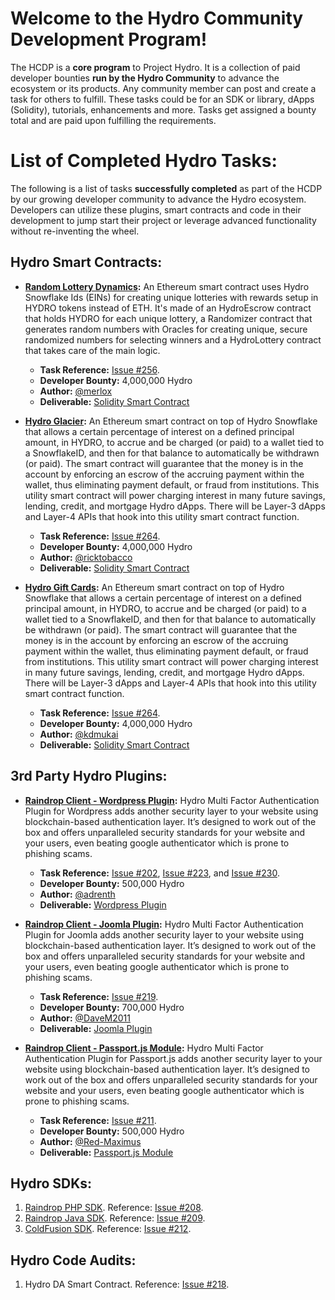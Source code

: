 # Welcome to the Hydro Community Development Program!

The HCDP is a **core program** to Project Hydro. It is a collection of paid developer bounties **run by the Hydro Community** to advance the ecosystem or its products. Any community member can post and create a task for others to fulfill. These tasks could be for an SDK or library, dApps (Solidity), tutorials, enhancements and more. Tasks get assigned a bounty total and are paid upon fulfilling the requirements.


# List of Completed Hydro Tasks:

The following is a list of tasks **successfully completed** as part of the HCDP by our growing developer community to advance the Hydro ecosystem. Developers can utilize these plugins, smart contracts and code in their development to jump start their project or leverage advanced functionality without re-inventing the wheel.


## Hydro Smart Contracts:

* **[Random Lottery Dynamics](https://github.com/merlox/hydro-lottery):** An Ethereum smart contract uses Hydro Snowflake Ids (EINs) for creating unique lotteries with rewards setup in HYDRO tokens instead of ETH. It's made of an HydroEscrow contract that holds HYDRO for each unique lottery, a Randomizer contract that generates random numbers with Oracles for creating unique, secure randomized numbers for selecting winners and a HydroLottery contract that takes care of the main logic.

  * **Task Reference:** [Issue #256](https://github.com/HydroBlockchain/hcdp/issues/256).
  *  **Developer Bounty:** 4,000,000 Hydro
  * **Author:** [@merlox](https://github.com/merlox)
  * **Deliverable:** [Solidity Smart Contract](https://github.com/merlox/hydro-lottery)
  
* **[Hydro Glacier](https://github.com/ricktobacco/hydro-glacier):** An Ethereum smart contract on top of Hydro Snowflake that allows a certain percentage of interest on a defined principal amount, in HYDRO, to accrue and be charged (or paid) to a wallet tied to a SnowflakeID, and then for that balance to automatically be withdrawn (or paid). The smart contract will guarantee that the money is in the account by enforcing an escrow of the accruing payment within the wallet, thus eliminating payment default, or fraud from institutions. This utility smart contract will power charging interest in many future savings, lending, credit, and mortgage Hydro dApps. There will be Layer-3 dApps and Layer-4 APIs that hook into this utility smart contract function.

  * **Task Reference:** [Issue #264](https://github.com/HydroBlockchain/hcdp/issues/264).
  *  **Developer Bounty:** 4,000,000 Hydro
  * **Author:** [@ricktobacco](https://github.com/ricktobacco)
  * **Deliverable:** [Solidity Smart Contract](https://github.com/ricktobacco/hydro-glacier)

* **[Hydro Gift Cards](https://github.com/kdmukai/hydro-gift-card):** An Ethereum smart contract on top of Hydro Snowflake that allows a certain percentage of interest on a defined principal amount, in HYDRO, to accrue and be charged (or paid) to a wallet tied to a SnowflakeID, and then for that balance to automatically be withdrawn (or paid). The smart contract will guarantee that the money is in the account by enforcing an escrow of the accruing payment within the wallet, thus eliminating payment default, or fraud from institutions. This utility smart contract will power charging interest in many future savings, lending, credit, and mortgage Hydro dApps. There will be Layer-3 dApps and Layer-4 APIs that hook into this utility smart contract function.

  * **Task Reference:** [Issue #264](https://github.com/HydroBlockchain/hcdp/issues/264).
  *  **Developer Bounty:** 4,000,000 Hydro
  * **Author:** [@kdmukai](https://github.com/kdmukai)
  * **Deliverable:** [Solidity Smart Contract](https://github.com/kdmukai/hydro-gift-card)


## 3rd Party Hydro Plugins:


* **[Raindrop Client - Wordpress Plugin](https://wordpress.org/plugins/wp-hydro-raindrop/):** Hydro Multi Factor Authentication Plugin for Wordpress adds another security layer to your website using blockchain-based authentication layer. It’s designed to work out of the box and offers unparalleled security standards for your website and your users, even beating google authenticator which is prone to phishing scams.
  * **Task Reference:** [Issue #202](https://github.com/hydrogen-dev/hcdp/issues/202), [Issue #223](https://github.com/hydrogen-dev/hcdp/issues/223), and [Issue #230](https://github.com/hydrogen-dev/hcdp/issues/230).
  * **Developer Bounty:** 500,000 Hydro
  * **Author:** [@adrenth](https://github.com/adrenth)
  * **Deliverable:** [Wordpress Plugin](https://wordpress.org/plugins/wp-hydro-raindrop/)
 
* **[Raindrop Client - Joomla Plugin](https://github.com/DaveM2011/joomla-hydro-raindrop):** Hydro Multi Factor Authentication Plugin for Joomla adds another security layer to your website using blockchain-based authentication layer. It’s designed to work out of the box and offers unparalleled security standards for your website and your users, even beating google authenticator which is prone to phishing scams.
  * **Task Reference:** [Issue #219](https://github.com/hydrogen-dev/hcdp/issues/219).
  * **Developer Bounty:** 700,000 Hydro
  * **Author:** [@DaveM2011](https://github.com/DaveM2011) 
  * **Deliverable:** [Joomla Plugin](https://github.com/DaveM2011/joomla-hydro-raindrop)

* **[Raindrop Client - Passport.js Module](https://github.com/Red-Maximus/passport-raindrop):** Hydro Multi Factor Authentication Plugin for Passport.js adds another security layer to your website using blockchain-based authentication layer. It’s designed to work out of the box and offers unparalleled security standards for your website and your users, even beating google authenticator which is prone to phishing scams.
  * **Task Reference:** [Issue #211](https://github.com/hydrogen-dev/hcdp/issues/211).
  * **Developer Bounty:** 500,000 Hydro
  * **Author:** [@Red-Maximus](https://github.com/Red-Maximus) 
  * **Deliverable:** [Passport.js Module](https://github.com/Red-Maximus/passport-raindrop)

 


## Hydro SDKs:

1. [Raindrop PHP SDK](https://github.com/adrenth/raindrop-sdk). Reference: [Issue #208](https://github.com/hydrogen-dev/hcdp/issues/208).
2. [Raindrop Java SDK](https://github.com/serkanalgl/hydro-raindrop-java). Reference: [Issue #209](https://github.com/hydrogen-dev/hcdp/issues/209).
3. [ColdFusion SDK](https://github.com/brett91ag/coldfusion-hydro-raindrop). Reference: [Issue #212](https://github.com/hydrogen-dev/hcdp/issues/212).


## Hydro Code Audits:

1. Hydro DA Smart Contract. Reference: [Issue #218](https://github.com/hydrogen-dev/hcdp/issues/218).
